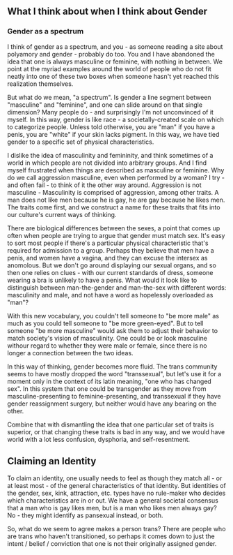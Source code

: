 ## What I think about when I think about Gender

### Gender as a spectrum

I think of gender as a spectrum, and you - as someone reading a site about polyamory and gender - probably do too. You and I have abandoned the idea that one is always masculine or feminine, with nothing in between. We point at the myriad examples around the world of people who do not fit neatly into one of these two boxes when someone hasn't yet reached this realization themselves.

But what do we mean, "a spectrum". Is gender a line segment between "masculine" and "feminine", and one can slide around on that single dimension? Many people do - and surprisingly I'm not unconvinced of it myself. In this way, gender is like race - a societally-created scale on which to categorize people. Unless told otherwise, you are "man" if you have a penis, you are "white" if your skin lacks pigment. In this way, we have tied gender to a specific set of physical characteristics.

I dislike the idea of masculinity and femininity, and think sometimes of a world in which people are not divided into arbitrary groups. And I find myself frustrated when things are described as masculine or feminine. Why do we call aggression masculine, even when performed by a woman? I try - and often fail - to think of it the other way around. Aggression is not masculine - Masculinity is comprised of aggression, among other traits. A man does not like men because he is gay, he are gay because he likes men. The traits come first, and we construct a name for these traits that fits into our culture's current ways of thinking.

There are biological differences between the sexes, a point that comes up often when people are trying to argue that gender must match sex. It's easy to sort most people if there's a particular physical characteristic that's required for admission to a group. Perhaps they believe that men have a penis, and women have a vagina, and they can excuse the intersex as anomolous. But we don't go around displaying our sexual organs, and so then one relies on clues - with our current standards of dress, someone wearing a bra is unlikely to have a penis. What would it look like to distinguish between man-the-gender and man-the-sex with different words: masculinity and male, and not have a word as hopelessly overloaded as "man"?

With this new vocabulary, you couldn't tell someone to "be more male" as much as you could tell someone to "be more green-eyed". But to tell someone "be more masculine" would ask them to adjust their behavior to match society's vision of masculinity. One could be or look masculine withour regard to whether they were male or female, since there is no longer a connection between the two ideas.

In this way of thinking, gender becomes more fluid. The trans community seems to have mostly dropped the word "transsexual", but let's use it for a moment only in the context of its latin meaning, "one who has changed sex". In this system that one could be transgender as they move from masculine-presenting to feminine-presenting, and transsexual if they have gender reassignment surgery, but neither would have any bearing on the other.

Combine that with dismantling the idea that one particular set of traits is superior, or that changing these traits is bad in any way, and we would have world with a lot less confusion, dysphoria, and self-resentment.

## Claiming an Identity

To claim an identity, one usually needs to feel as though they match all - or at least most - of the general characteristics of that identity. But identities of the gender, sex, kink, attraction, etc. types have no rule-maker who decides which characteristics are in or out. We have a general societal consensus that a man who is gay likes men, but is a man who likes men always gay? No - they might identify as pansexual instead, or both. 

So, what do we seem to agree makes a person trans? There are people who are trans who haven't transitioned, so perhaps it comes down to just the intent / belief / conviction that one is not their originally assigned gender. 
